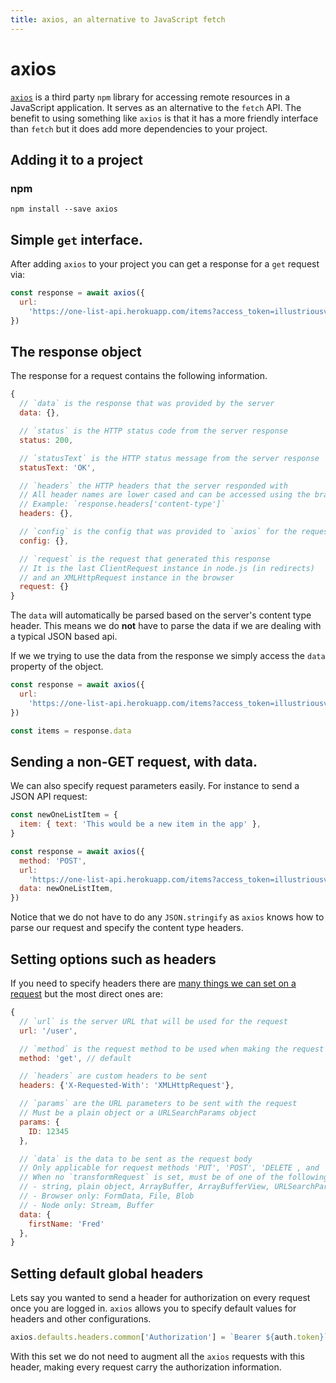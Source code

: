 ```yaml
---
title: axios, an alternative to JavaScript fetch
---
```


# axios

[`axios`](https://github.com/axios/axios) is a third party `npm` library for
accessing remote resources in a JavaScript application. It serves as an
alternative to the `fetch` API. The benefit to using something like `axios` is
that it has a more friendly interface than `fetch` but it does add more
dependencies to your project.

## Adding it to a project

### npm

```shell
npm install --save axios
```

## Simple `get` interface.

After adding `axios` to your project you can get a response for a `get` request
via:

```javascript
const response = await axios({
  url:
    'https://one-list-api.herokuapp.com/items?access_token=illustriousvoyage',
})
```

## The response object

The response for a request contains the following information.

```javascript
{
  // `data` is the response that was provided by the server
  data: {},

  // `status` is the HTTP status code from the server response
  status: 200,

  // `statusText` is the HTTP status message from the server response
  statusText: 'OK',

  // `headers` the HTTP headers that the server responded with
  // All header names are lower cased and can be accessed using the bracket notation.
  // Example: `response.headers['content-type']`
  headers: {},

  // `config` is the config that was provided to `axios` for the request
  config: {},

  // `request` is the request that generated this response
  // It is the last ClientRequest instance in node.js (in redirects)
  // and an XMLHttpRequest instance in the browser
  request: {}
}
```

The `data` will automatically be parsed based on the server's content type
header. This means we do **not** have to parse the data if we are dealing with a
typical JSON based api.

If we we trying to use the data from the response we simply access the `data`
property of the object.

```javascript
const response = await axios({
  url:
    'https://one-list-api.herokuapp.com/items?access_token=illustriousvoyage',
})

const items = response.data
```

## Sending a non-GET request, with data.

We can also specify request parameters easily. For instance to send a JSON API
request:

```javascript
const newOneListItem = {
  item: { text: 'This would be a new item in the app' },
}

const response = await axios({
  method: 'POST',
  url:
    'https://one-list-api.herokuapp.com/items?access_token=illustriousvoyage',
  data: newOneListItem,
})
```

Notice that we do not have to do any `JSON.stringify` as `axios` knows how to
parse our request and specify the content type headers.

## Setting options such as headers

If you need to specify headers there are
[many things we can set on a request](https://github.com/axios/axios#request-config)
but the most direct ones are:

```javascript
{
  // `url` is the server URL that will be used for the request
  url: '/user',

  // `method` is the request method to be used when making the request
  method: 'get', // default

  // `headers` are custom headers to be sent
  headers: {'X-Requested-With': 'XMLHttpRequest'},

  // `params` are the URL parameters to be sent with the request
  // Must be a plain object or a URLSearchParams object
  params: {
    ID: 12345
  },

  // `data` is the data to be sent as the request body
  // Only applicable for request methods 'PUT', 'POST', 'DELETE , and 'PATCH'
  // When no `transformRequest` is set, must be of one of the following types:
  // - string, plain object, ArrayBuffer, ArrayBufferView, URLSearchParams
  // - Browser only: FormData, File, Blob
  // - Node only: Stream, Buffer
  data: {
    firstName: 'Fred'
  },
}
```

## Setting default global headers

Lets say you wanted to send a header for authorization on every request once you
are logged in. `axios` allows you to specify default values for headers and
other configurations.

```javascript
axios.defaults.headers.common['Authorization'] = `Bearer ${auth.token}`
```

With this set we do not need to augment all the `axios` requests with this
header, making every request carry the authorization information.
